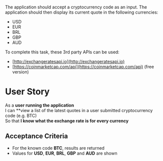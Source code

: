 The application should accept a cryptocurrency code as an input. The
application should then display its current quote in the following currencies:
 * USD
 * EUR
 * BRL
 * GBP
 * AUD

To complete this task, these 3rd party APIs can be used:
 * [http://exchangeratesapi.io](http://exchangeratesapi.io)
 * [https://coinmarketcap.com/api](https://coinmarketcap.com/api) (free version)

# User Story

As a **user running the application**\
I can **view a list of the latest quotes in a user submitted cryptocurrency
code (e.g. BTC)\
So that **I know what the exchange rate is for every currency**

## Acceptance Criteria
 * For the known code **BTC**, results are returned
 * Values for **USD**, **EUR**, **BRL**, **GBP** and **AUD** are shown
